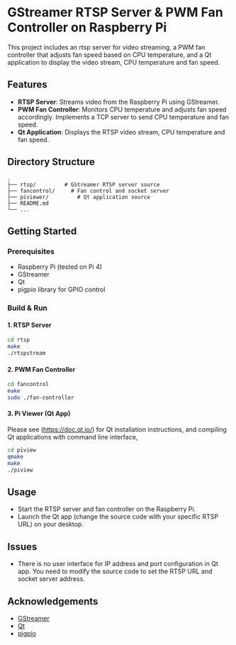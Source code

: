 # GStreamer RTSP Server & PWM Fan Controller on Raspberry Pi

This project includes an rtsp server for video streaming, a PWM fan controller that adjusts fan speed based on CPU temperature, and a Qt application to display the video stream, CPU temperature and fan speed.

## Features

- **RTSP Server**: Streams video from the Raspberry Pi using GStreamer.
- **PWM Fan Controller**: Monitors CPU temperature and adjusts fan speed accordingly. Implements a TCP server to send CPU temperature and fan speed. 
- **Qt Application**: Displays the RTSP video stream, CPU temperature and fan speed.

## Directory Structure

```
.
├── rtsp/         # GStreamer RTSP server source
├── fancontrol/     # Fan control and socket server
├── piviewer/         # Qt application source
├── README.md
└── ...
```

## Getting Started

### Prerequisites

- Raspberry Pi (tested on Pi 4)
- GStreamer
- Qt
- pigpio library for GPIO control

### Build & Run

#### 1. RTSP Server

```sh
cd rtsp
make
./rtspstream
```

#### 2. PWM Fan Controller

```sh
cd fancontrol
make
sudo ./fan-controller
```

#### 3. Pi Viewer (Qt App)

Please see (https://doc.qt.io/) for Qt installation instructions, and compiling Qt applications with command line interface,

```sh
cd piview
qmake
make
./piview
```

## Usage

- Start the RTSP server and fan controller on the Raspberry Pi.
- Launch the Qt app (change the source code with your specific RTSP URL) on your desktop.

## Issues

- There is no user interface for IP address and port configuration in Qt app. You need to modify the source code to set the RTSP URL and socket server address.

## Acknowledgements

- [GStreamer](https://gstreamer.freedesktop.org/)
- [Qt](https://www.qt.io/)
- [pigpio](http://abyz.me.uk/rpi/pigpio/)